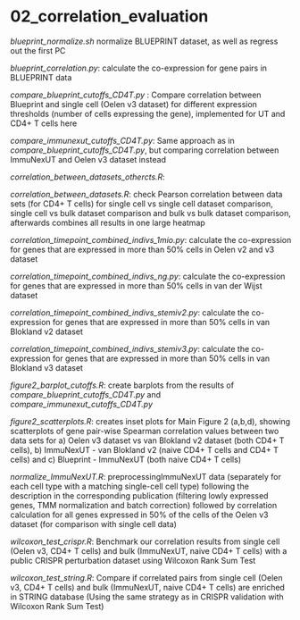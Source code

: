 # 02_correlation_evaluation

*blueprint_normalize.sh* normalize BLUEPRINT dataset, as well as regress out the first PC

*blueprint_correlation.py*: calculate the co-expression for gene pairs in BLUEPRINT data

*compare_blueprint_cutoffs_CD4T.py* : Compare correlation between Blueprint and single cell (Oelen v3 dataset) for different expression thresholds (number of cells expressing the gene), implemented for UT and CD4+ T cells here

*compare_immunexut_cutoffs_CD4T.py*: Same approach as in *compare_blueprint_cutoffs_CD4T.py*, but comparing correlation between ImmuNexUT and Oelen v3 dataset instead

*correlation_between_datasets_othercts.R*:

*correlation_between_datasets.R*: check Pearson correlation between data sets (for CD4+ T cells) for single cell vs single cell dataset comparison, single cell vs bulk dataset comparison and bulk vs bulk dataset comparison, afterwards combines all results in one large heatmap

*correlation_timepoint_combined_indivs_1mio.py*: calculate the co-expression for genes that are expressed in more than 50% cells in Oelen v2 and v3 dataset

*correlation_timepoint_combined_indivs_ng.py*: calculate the co-expression for genes that are expressed in more than 50% cells in van der Wijst dataset

*correlation_timepoint_combined_indivs_stemiv2.py*: calculate the co-expression for genes that are expressed in more than 50% cells in van Blokland v2 dataset

*correlation_timepoint_combined_indivs_stemiv3.py*: calculate the co-expression for genes that are expressed in more than 50% cells in van Blokland v3 dataset

*figure2_barplot_cutoffs.R*: create barplots from the results of *compare_blueprint_cutoffs_CD4T.py* and *compare_immunexut_cutoffs_CD4T.py*

*figure2_scatterplots.R*: creates inset plots for Main Figure 2 (a,b,d), showing scatterplots of gene pair-wise Spearman correlation values between two data sets for a) Oelen v3 dataset vs van Blokland v2 dataset (both CD4+ T cells), b) ImmuNexUT - van Blokland v2 (naive CD4+ T cells and CD4+ T cells) and c) Blueprint - ImmuNexUT (both naive CD4+ T cells)

*normalize_ImmuNexUT.R*: preprocessingImmuNexUT data (separately for each cell type with a matching single-cell cell type) following the description in the corresponding publication (filtering lowly expressed genes, TMM normalization and batch correction) followed by correlation calculation for all genes expressed in 50% of the cells of the Oelen v3 dataset (for comparison with single cell data)

*wilcoxon_test_crispr.R*: Benchmark our correlation results from single cell (Oelen v3, CD4+ T cells) and bulk (ImmuNexUT, naive CD4+ T cells) with a public CRISPR perturbation dataset using Wilcoxon Rank Sum Test

*wilcoxon_test_string.R*: Compare if correlated pairs from single cell (Oelen v3, CD4+ T cells) and bulk (ImmuNexUT, naive CD4+ T cells) are enriched in STRING database (Using the same strategy as in CRISPR validation with Wilcoxon Rank Sum Test)


